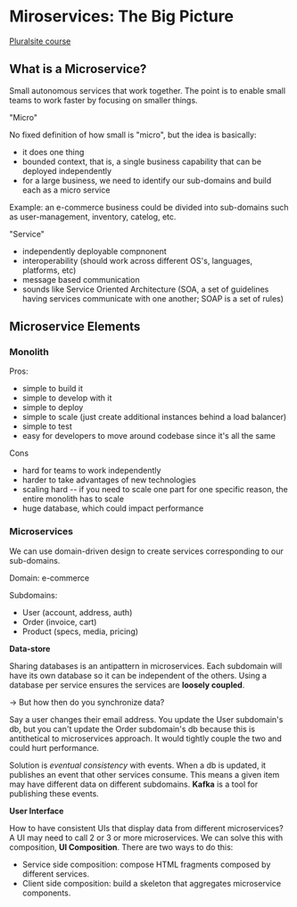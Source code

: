 # Miroservices: The Big Picture

[Pluralsite course](https://app.pluralsight.com/course-player?clipId=a991691d-f991-468d-839a-67d858d2a4fc)

## What is a Microservice?
Small autonomous services that work together. The point is to enable small teams to work faster by focusing on smaller things.

"Micro"

No fixed definition of how small is "micro", but the idea is basically: 

- it does one thing
- bounded context, that is, a single business capability that can be deployed independently
- for a large business, we need to identify our sub-domains and build each as a micro service

Example: an e-commerce business could be divided into sub-domains such as user-management, inventory, catelog, etc.

"Service"

- independently deployable compnonent
- interoperability (should work across different OS's, languages, platforms, etc)
- message based communication
- sounds like Service Oriented Architecture (SOA, a set of guidelines having services communicate with one another; SOAP is a set of rules)

## Microservice Elements

### Monolith
Pros:
- simple to build it
- simple to develop with it
- simple to deploy
- simple to scale (just create additional instances behind a load balancer)
- simple to test
- easy for developers to move around codebase since it's all the same

Cons
- hard for teams to work independently
- harder to take advantages of new technologies
- scaling hard -- if you need to scale one part for one specific reason, the entire monolith has to scale 
- huge database, which could impact performance

### Microservices
We can use domain-driven design to create services corresponding to our sub-domains. 

Domain: e-commerce

Subdomains:
- User (account, address, auth)
- Order (invoice, cart)
- Product (specs, media, pricing)

**Data-store**

Sharing databases is an antipattern in microservices. Each subdomain will have its own database so it can be independent of the others. Using a database per service
ensures the services are **loosely coupled**.

-> But how then do you synchronize data?

Say a user changes their email address. You update the User subdomain's db, but you can't update the Order subdomain's db because this is antithetical
to microservices approach. It would tightly couple the two and could hurt performance.

Solution is _eventual consistency_ with events. When a db is updated, it publishes an event that other services consume. This means a given item may 
have different data on different subdomains. **Kafka** is a tool for publishing these events. 

**User Interface**

How to have consistent UIs that display data from different microservices? A UI may need to call 2 or 3 or more microservices. 
We can solve this with composition, **UI Composition**. There are two ways to do this:

- Service side composition: compose HTML fragments composed by different services.
- Client side composition: build a skeleton that aggregates microservice components.
